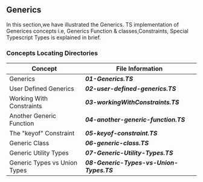 ## Generics

In this section,we have illustrated the Generics.
TS implementation of Generices concepts i.e, Generics Function & classes,Constraints, Special Typescript Types is explained in brief.

### Concepts Locating Directories

Concept                           |  File Information
--------------                    | ------------
Generics                          | ***01-Generics.TS***
User Defined Generics             | ***02-user-defined-generics.TS***
Working With Constraints          | ***03-workingWithConstraints.TS***
Another Generic Function          | ***04-another-generic-function.TS***
The "keyof" Constraint            | ***05-keyof-constraint.TS***
Generic Class                     | ***06-generic-class.TS***
Generic Utility Types             | ***07-Generic-Utility-Types.TS***
Generic Types vs Union Types      | ***08-Generic-Types-vs-Union-Types.TS***
